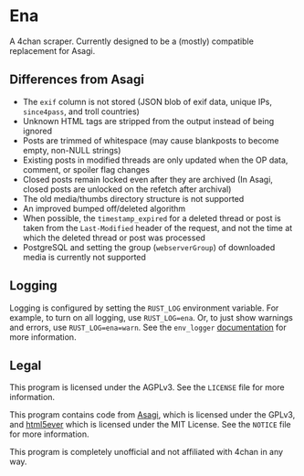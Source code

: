 # Ena

A 4chan scraper. Currently designed to be a (mostly) compatible replacement for Asagi.

## Differences from Asagi

* The `exif` column is not stored (JSON blob of exif data, unique IPs, `since4pass`, and troll countries)
* Unknown HTML tags are stripped from the output instead of being ignored
* Posts are trimmed of whitespace (may cause blankposts to become empty, non-NULL strings)
* Existing posts in modified threads are only updated when the OP data, comment, or spoiler flag changes
* Closed posts remain locked even after they are archived (In Asagi, closed posts are unlocked on the refetch after archival)
* The old media/thumbs directory structure is not supported
* An improved bumped off/deleted algorithm
* When possible, the `timestamp_expired` for a deleted thread or post is taken from the `Last-Modified` header of the request, and not the time at which the deleted thread or post was processed
* PostgreSQL and setting the group (`webserverGroup`) of downloaded media is currently not supported

## Logging

Logging is configured by setting the `RUST_LOG` environment variable. For example, to turn on all logging, use `RUST_LOG=ena`. Or, to just show warnings and errors, use `RUST_LOG=ena=warn`. See the `env_logger` [documentation](https://docs.rs/env_logger/*/env_logger/#enabling-logging) for more information.

## Legal

This program is licensed under the AGPLv3. See the `LICENSE` file for more information.

This program contains code from [Asagi](https://github.com/desuarchive/asagi), which is licensed under the GPLv3, and [html5ever](https://github.com/servo/html5ever) which is licensed under the MIT License. See the `NOTICE` file for more information.

This program is completely unofficial and not affiliated with 4chan in any way.
